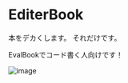 # EditerBook
本をデカくします。
それだけです。

EvalBookでコード書く人向けです！

![image](https://user-images.githubusercontent.com/70795425/157419960-423928dd-4240-4013-bbfb-2916ae9ec237.png)
